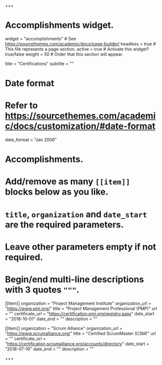 +++
# Accomplishments widget.
widget = "accomplishments"  # See https://sourcethemes.com/academic/docs/page-builder/
headless = true  # This file represents a page section.
active = true  # Activate this widget? true/false
weight = 50  # Order that this section will appear.

title = "Certifications"
subtitle = ""

# Date format
#   Refer to https://sourcethemes.com/academic/docs/customization/#date-format
date_format = "Jan 2006"

# Accomplishments.
#   Add/remove as many `[[item]]` blocks below as you like.
#   `title`, `organization` and `date_start` are the required parameters.
#   Leave other parameters empty if not required.
#   Begin/end multi-line descriptions with 3 quotes `"""`.

[[item]]
  organization = "Project Management Institute"
  organization_url = "https://www.pmi.org/"
  title = "Project Management Professional (PMP)"
  url = ""
  certificate_url = "https://certification.pmi.org/registry.aspx"
  date_start = "2018-10-01"
  date_end = ""
  description = ""

[[item]]
  organization = "Scrum Alliance"
  organization_url = "https://www.scrumalliance.org/"
  title = "Certified ScrumMaster (CSM)"
  url = ""
  certificate_url = "https://certification.scrumalliance.org/accounts/directory"
  date_start = "2018-07-19"
  date_end = ""
  description = ""


+++
